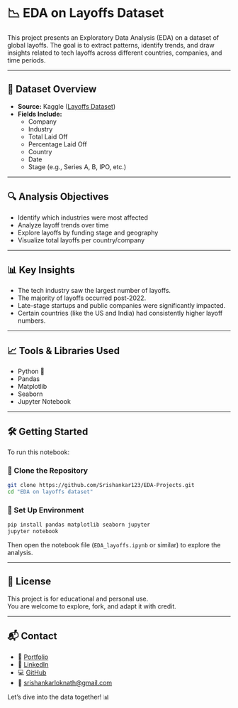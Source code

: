# 📉 EDA on Layoffs Dataset

This project presents an Exploratory Data Analysis (EDA) on a dataset of global layoffs. The goal is to extract patterns, identify trends, and draw insights related to tech layoffs across different countries, companies, and time periods.

---

## 📂 Dataset Overview

- **Source:** Kaggle ([Layoffs Dataset](https://www.kaggle.com/datasets/salimwid/layoffs-2022))
- **Fields Include:**
  - Company
  - Industry
  - Total Laid Off
  - Percentage Laid Off
  - Country
  - Date
  - Stage (e.g., Series A, B, IPO, etc.)

---

## 🔍 Analysis Objectives

- Identify which industries were most affected
- Analyze layoff trends over time
- Explore layoffs by funding stage and geography
- Visualize total layoffs per country/company

---

## 📊 Key Insights

- The tech industry saw the largest number of layoffs.
- The majority of layoffs occurred post-2022.
- Late-stage startups and public companies were significantly impacted.
- Certain countries (like the US and India) had consistently higher layoff numbers.

---

## 📈 Tools & Libraries Used

- Python 🐍
- Pandas
- Matplotlib
- Seaborn
- Jupyter Notebook

---

## 🛠️ Getting Started

To run this notebook:

### 🔹 Clone the Repository

```bash
git clone https://github.com/Srishankar123/EDA-Projects.git
cd "EDA on layoffs dataset"
```

### 🔹 Set Up Environment

```bash
pip install pandas matplotlib seaborn jupyter
jupyter notebook
```

Then open the notebook file (`EDA_layoffs.ipynb` or similar) to explore the analysis.

---

## 📄 License

This project is for educational and personal use.  
You are welcome to explore, fork, and adapt it with credit.

---

## 📬 Contact

- 🔗 [Portfolio](https://srishankar.netlify.app)
- 💼 [LinkedIn](https://www.linkedin.com/in/srishankar-lokanath/)
- 💻 [GitHub](https://github.com/Srishankar123)
- 📧 srishankarloknath@gmail.com

Let’s dive into the data together! 📊